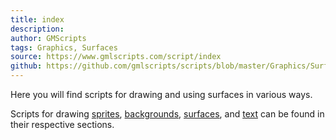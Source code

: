 ```yaml
---
title: index
description: 
author: GMScripts
tags: Graphics, Surfaces
source: https://www.gmlscripts.com/script/index
github: https://github.com/gmlscripts/scripts/blob/master/Graphics/Surfaces/index.gml
---
```


Here you will find scripts for drawing and using surfaces in various ways.

Scripts for drawing [sprites], [backgrounds], [surfaces], and 
[text] can be found in their respective sections.

[sprites]: /script/Graphics/Sprites/
[backgrounds]: /script/Graphics/Backgrounds/
[surfaces]: /script/Graphics/Surfaces/
[text]: /script/Graphics/Text/
